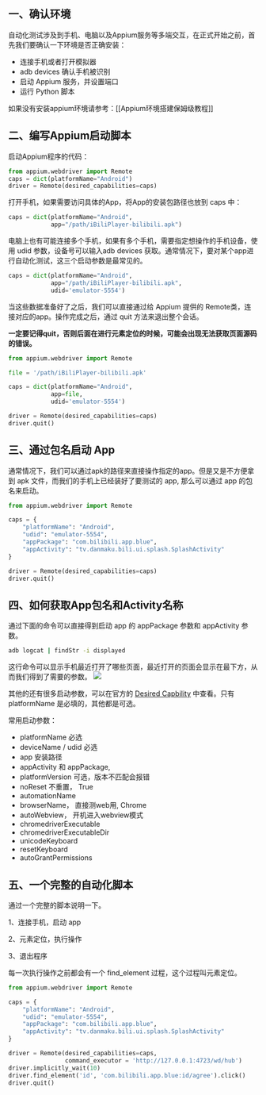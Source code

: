 

## 一、确认环境


自动化测试涉及到手机、电脑以及Appium服务等多端交互，在正式开始之前，首先我们要确认一下环境是否正确安装：

-   连接手机或者打开模拟器
-   adb devices 确认手机被识别
-   启动 Appium 服务，并设置端口
-   运行 Python 脚本

如果没有安装appium环境请参考：[[Appium环境搭建保姆级教程]]


## 二、编写Appium启动脚本

启动Appium程序的代码：
```python
from appium.webdriver import Remote
caps = dict(platformName="Android")
driver = Remote(desired_capabilities=caps)
```

打开手机，如果需要访问具体的App，将App的安装包路径也放到 caps 中：
```python
caps = dict(platformName="Android",
			app="/path/iBiliPlayer-bilibili.apk")
```

电脑上也有可能连接多个手机，如果有多个手机，需要指定想操作的手机设备，使用 udid 参数，设备号可以输入adb devices 获取。通常情况下，要对某个app进行自动化测试，这三个启动参数是最常见的。
```python
caps = dict(platformName="Android",
			app="/path/iBiliPlayer-bilibili.apk",
			udid='emulator-5554')
```


当这些数据准备好了之后，我们可以直接通过给 Appium 提供的 Remote类，连接对应的app。操作完成之后，通过 quit 方法来退出整个会话。

**一定要记得quit，否则后面在进行元素定位的时候，可能会出现无法获取页面源码的错误。**

```python
from appium.webdriver import Remote

file = '/path/iBiliPlayer-bilibili.apk'

caps = dict(platformName="Android",
			app=file,
			udid='emulator-5554')

driver = Remote(desired_capabilities=caps)
driver.quit()

```


  

## 三、通过包名启动 App

通常情况下，我们可以通过apk的路径来直接操作指定的app。但是又是不方便拿到 apk 文件，而我们的手机上已经装好了要测试的 app, 那么可以通过 app 的包名来启动。

```python
from appium.webdriver import Remote

caps = {  
    "platformName": "Android",  
    "udid": "emulator-5554",  
    "appPackage": "com.bilibili.app.blue",  
    "appActivity": "tv.danmaku.bili.ui.splash.SplashActivity"  
}

driver = Remote(desired_capabilities=caps)
driver.quit()
```


## 四、如何获取App包名和Activity名称

通过下面的命令可以直接得到启动 app 的 appPackage 参数和 appActivity 参数。
```bash
adb logcat | findStr -i displayed
```

这行命令可以显示手机最近打开了哪些页面，最近打开的页面会显示在最下方，从而我们得到了需要的参数。
![](https://yuztuchuang.oss-cn-beijing.aliyuncs.com/img/20220323164850.png)


其他的还有很多启动参数，可以在官方的 [Desired Capbility](https://appium.io/docs/en/writing-running-appium/caps/) 中查看。只有 platformName 是必填的，其他都是可选。

  

常用启动参数：
-   platformName 必选
-   deviceName / udid 必选
-   app 安装路径
-   appActivity 和 appPackage,
-   platformVersion 可选，版本不匹配会报错
-   noReset 不重置， True
-   automationName
-   browserName， 直接测web用, Chrome
-   autoWebview， 开机进入webview模式
-   chromedriverExecutable
-   chromedriverExecutableDir
-   unicodeKeyboard
-   resetKeyboard
-   autoGrantPermissions


## 五、一个完整的自动化脚本

通过一个完整的脚本说明一下。

1、连接手机，启动 app

2、元素定位，执行操作

3、退出程序

每一次执行操作之前都会有一个 find_element 过程，这个过程叫元素定位。

```python
from appium.webdriver import Remote

caps = {  
    "platformName": "Android",  
    "udid": "emulator-5554",  
    "appPackage": "com.bilibili.app.blue",  
    "appActivity": "tv.danmaku.bili.ui.splash.SplashActivity"  
}

driver = Remote(desired_capabilities=caps,
                command_executor = 'http://127.0.0.1:4723/wd/hub')
driver.implicitly_wait(10)
driver.find_element('id', 'com.bilibili.app.blue:id/agree').click()
driver.quit()
```



